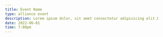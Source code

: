 ```yaml
---
title: Event Name
type: alliance event
description: Lorem ipsum dolor, sit amet consectetur adipisicing elit.Blanditiis, porro! Hic molestias deleniti voluptate numquam adipisci accusamus pariatur culpa a eum nemo totam, magni vitae, vel exercitationem quisquam, magnam fugit!
date: 2022-06-01
time: 7:00pm
---
```

